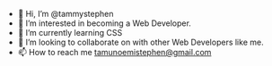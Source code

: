 - 👋 Hi, I’m @tammystephen
- 👀 I’m interested in becoming a Web Developer.
- 🌱 I’m currently learning CSS
- 💞️ I’m looking to collaborate on with other Web Developers like me.
- 📫 How to reach me tamunoemistephen@gmail.com

<!---
tammystephen/tammystephen is a ✨ special ✨ repository because its `README.md` (this file) appears on your GitHub profile.
You can click the Preview link to take a look at your changes.
--->

